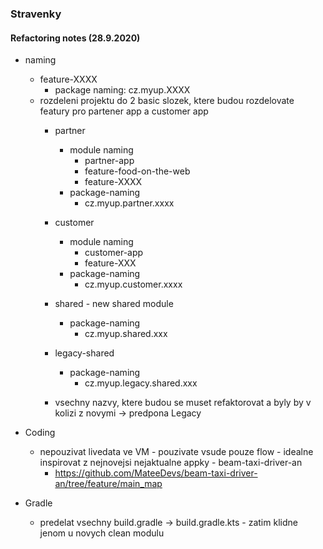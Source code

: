 
### Stravenky

  

#### Refactoring notes (28.9.2020)

- naming
  - feature-XXXX
    - package naming: cz.myup.XXXX
  - rozdeleni projektu do 2 basic slozek, ktere budou rozdelovate featury pro partener app a customer app
	  - partner
	     - module naming
		     - partner-app
		     - feature-food-on-the-web
		     - feature-XXXX
	     - package-naming
		     - cz.myup.partner.xxxx
     - customer
	    - module naming
		    - customer-app
		    - feature-XXX
	    - package-naming
		   - cz.myup.customer.xxxx
		   
	  - shared - new shared module
		   - package-naming
			   - cz.myup.shared.xxx
	   - legacy-shared
			- package-naming
			   - cz.myup.legacy.shared.xxx
	   - vsechny nazvy, ktere budou se muset refaktorovat a byly by v kolizi z novymi -> predpona Legacy

- Coding
  - nepouzivat livedata ve VM - pouzivate vsude pouze flow - idealne inspirovat z nejnovejsi nejaktualne appky - beam-taxi-driver-an
    - https://github.com/MateeDevs/beam-taxi-driver-an/tree/feature/main_map
- Gradle 
  - predelat vsechny build.gradle -> build.gradle.kts - zatim klidne jenom u novych clean modulu